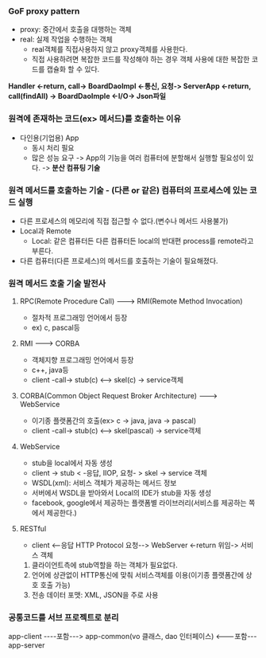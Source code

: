 ### GoF proxy pattern
- proxy: 중간에서 호출을 대행하는 객체
- real: 실제 작업을 수행하는 객체
  - real객체를 직접사용하지 않고 proxy객체를 사용한다.
  - 직접 사용하려면 복잡한 코드를 작성해야 하는 경우 객체 사용에 대한 복잡한 코드를 캡슐화 할 수 있다.

**Handler <-return, call-> BoardDaoImpl <-통신, 요청-> ServerApp <-return, call(findAll) -> BoardDaoImple <-I/O-> Json파일**


### 원격에 존재하는 코드(ex> 메서드)를 호출하는 이유
- 다인용(기업용) App
  - 동시 처리 필요
  - 많은 성능 요구 -> App의 기능을 여러 컴퓨터에 분할해서 실행할 필요성이 있다. -> **분산 컴퓨팅 기술**

### 원격 메서드를 호출하는 기술 - (다른 or 같은) 컴퓨터의 프로세스에 있는 코드 실행
- 다른 프로세스의 메모리에 직접 접근할 수 없다.(변수나 메서드 사용불가)
- Local과 Remote
  - Local: 같은 컴퓨터든 다른 컴퓨터든 local의 반대편 process를 remote라고 부른다.
- 다른 컴퓨터(다른 프로세스)의 메서드를 호출하는 기술이 필요해졌다.

### 원격 메서드 호출 기술 발전사
1. RPC(Remote Procedure Call) ---> RMI(Remote Method Invocation)
   - 절차적 프로그래밍 언어에서 등장
   - ex) c, pascal등

2. RMI ---> CORBA
   - 객체지향 프로그래밍 언어에서 등장
   - c++, java등
   - client -call-> stub(c) <--> skel(c) -> service객체 

3. CORBA(Common Object Request Broker Architecture) ---> WebService
   - 이기종 플랫폼간의 호출(ex> c -> java, java -> pascal)
   - client -call-> stub(c) <--> skel(pascal) -> service객체 

4. WebService
   - stub을 local에서 자동 생성
   - client -> stub < -응답, IIOP, 요청- > skel -> service 객체
   - WSDL(xml): 서비스 객체가 제공하는 메서드 정보
   - 서버에서 WSDL을 받아와서 Local의 IDE가 stub을 자동 생성
   - facebook, google에서 제공하는 플랫폼별 라이브러리(서비스를 제공하는 쪽에서 제공한다.)

5. RESTful 
   - client <--응답  HTTP Protocol  요청--> WebServer <-return  위임-> 서비스 객체
   1. 클라이언트측에 stub역할을 하는 객체가 필요없다.
   2. 언어에 상관없이 HTTP통신에 맞춰 서비스객체를 이용(이기종 플랫폼간에 상호 호출 가능)
   3. 전송 데이터 포맷: XML, JSON을 주로 사용

### 공통코드를 서브 프로젝트로 분리
app-client ----포함---> app-common(vo 클래스, dao 인터페이스) <---포함--- app-server